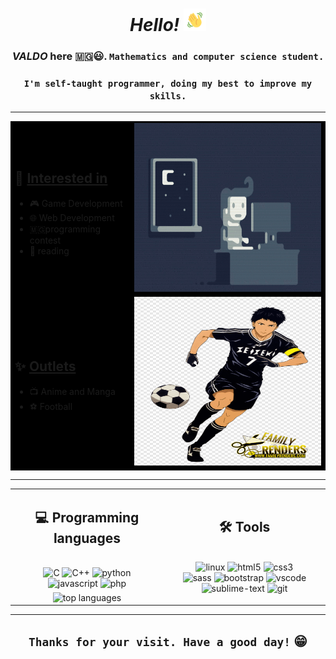 <h1 align="center"><em>Hello!</em> <img src="assets/wave.gif" alt="hand wave" width="36" height="36"></h1>
<h3 align="center"><b><em>VALDO</em></b> here 🇲🇬️😃️. <code>Mathematics and computer science student.</code></h3>
<h3 align="center"><code>I'm self-taught programmer, doing my best to improve my skills.</code></h3>
<hr>
<table align="center" style="background-color: black;">
    <tr>
        <td>
            <h2>🔭️  <u><b>Interested in</b></u></h2>
            <ul>
                <li>🎮️ Game Development</li>
                <li>🌐️ Web Development</li>
                <li>🇲🇬programming contest</li>
                <li>📖 reading</li>
            </ul>
        </td>
        <td><img src="assets/coding.gif" alt="coding" width=360 height=270></td>
    </tr>
    <tr>
        <td>
            <h2>✨️ <u><b>Outlets</b></u></h2>
            <ul>
                <li>📺️ Anime and Manga</li>
                <li>⚽ Football</li>
            </ul>
        </td>
<td><img src="assets/foot.png" alt="coding" width=360 height=270></td>
    </tr>
</table>
<hr>
<table align="center">
    <tr>
        <td>
            <h2 align="center">💻️  <b>Programming languages</b></h2><br>
            <div align="center">
            <img src="https://img.shields.io/badge/c-%2300599C.svg?style=for-the-badge&logo=c&logoColor=white" alt="C">
            <img src="https://img.shields.io/badge/c++-%2300599C.svg?style=for-the-badge&logo=c%2B%2B&logoColor=white" alt="C++">
            <img src="https://img.shields.io/badge/python-3670A0?style=for-the-badge&logo=python&logoColor=ffdd54" alt="python">
            </div><div align="center">
            <img src="https://img.shields.io/badge/javascript-%23323330.svg?style=for-the-badge&logo=javascript&logoColor=%23F7DF1E" alt="javascript">
            <img src="https://img.shields.io/badge/php-%23777BB4.svg?style=for-the-badge&logo=php&logoColor=white" alt="php">
            </div>
        </td>
        <td rowspan="2">
            <h2 align="center">🛠️ <b>Tools</b></h2><br>
            <div align="center">
            <img src="https://img.shields.io/badge/Linux-FCC624?style=for-the-badge&logo=linux&logoColor=black" alt="linux">
            <img src="https://img.shields.io/badge/html5-%23E34F26.svg?style=for-the-badge&logo=html5&logoColor=white" alt="html5">
            <img src="https://img.shields.io/badge/css3-%231572B6.svg?style=for-the-badge&logo=css3&logoColor=white" alt="css3">
            </div><div align="center">
            <img src="https://img.shields.io/badge/django-hotpink.svg?style=for-the-badge&logo=django&logoColor=white" alt="sass">
            <img src="https://img.shields.io/badge/bootstrap-%23563D7C.svg?style=for-the-badge&logo=bootstrap&logoColor=white" alt="bootstrap">
            <img src="https://img.shields.io/badge/VSCode-0078d7.svg?style=for-the-badge&logo=visual-studio-code&logoColor=white" alt="vscode">
            <img src="https://img.shields.io/badge//-ReactJs-61DAFB?logo=react&logoColor=important" alt="sublime-text">
            <img src="https://img.shields.io/badge/git-%23F05033.svg?style=for-the-badge&logo=git&logoColor=white" alt="git">
            </div>
        </td>
    </tr>
    <tr>
        <td align="center"><img src="https://github-readme-stats.vercel.app/api/top-langs/?username=valdoth&theme=tokyonight&layout=compact&langs_count=5" alt="top languages"></td>
    </tr>
</table>
<hr>
<h2 align="center"><code>Thanks for your visit. Have a good day!</code> 😁️</h1>
